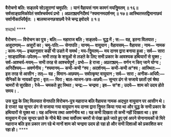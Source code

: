 **वैरोचनो बलि: सङ्लये सोऽसुराणां चमूपति: ।** **यानं वैहायसं नाम कामगं मयनिॢमतम् ॥ १६॥** **सर्वसाङ्ग्रामिकोपेतं सर्वाश्चर्यमयं प्रभो ।** **अप्रतक्र्यमनिर्देश्यं ²श्यमानमदर्शनम् ॥ १७॥** **आस्थितस्तद्विमानाछयं सर्वानीकाधिपैर्वृत: ।** **बालव्यजनछत्राछयै रेजे चन्द्र इवोदये ॥ १॥** 

शब्दार्थ **** 

**वैरोचन:—** **विरोचन का पुत्र** **; बलि:—** **महाराज बलि** **; सङ्लये—** **युद्ध में** **; स:—** **वह, इतना विलयात** **; असुराणाम्—** **असुरों का** **;** **चमू-पति:—** **सेनापति** **; यानम्—** **वायुयान** **; वैहायसम्—** **वैहायस** **; नाम—** **नामक** **; काम-गम्—** **इच्छानुसार कहीं भी उडऩे में** **समर्थ** **; मय-निॢमतम्—** **मय दानव द्वारा बनाया हुआ** **; सर्व—** **सारा** **; साङ्ग्रामिक-उपेतम्—** **सभी तरह के शत्रुओं से लडऩे के लिए** **सभी प्रकार के आवश्यक हथियारों से युक्त** **; सर्व-आश्चर्य-मयम्—** **सभी तरह से आश्चर्यपूर्ण** **; प्रभो—** **हे राजा** **; अप्रतक्र्यम्—** **वर्णन न किए जाने योग्य** **; अनिर्देश्यम्—** **अवर्णनीय** **; ²श्यमानम्—** **कभी-कभी ²श्य** **; अदर्शनम्—** **कभी-कभी अ²श्य** **;** **आस्थित:—** **इस तरह से आसीन** **; तत्—** **वह** **; विमान-अछयम्—** **सवोत्कृष्ट वायुयान** **; सर्व—** **सारा** **; अनीक-अधिपै:—** **सैनिकों के** **नायकों द्वारा** **; वृत:—** **घिरा** **; बाल-व्यजन-छत्र-अछयै:—** **सुन्दर ढंग से सजाये छातों एवं श्रेष्ठ चामरों से सुरक्षित** **; रेजे—** **चमकते** **हुए स्थित** **; चन्द्र:—** **चन्द्रमा** **; इव—** **स²श** **; उदये—** **शाम को उदय होते समय।** **.** 

**उस युद्ध के लिए विलयात सेनापति विरोचन-पुत्र महाराज बलि वैहायस नामक अद्भुत** **वायुयान पर आसीन थे। हे राजा! यह सुन्दर ढंग से सजाया गया वायुयान मय दानव द्वारा निॢमत** **किया गया था और युद्ध के सभी प्रकार के हथियारों से युक्त था। यह अचिन्त्य तथा अवर्णनीय** **था। यह कभी दिखता तो कभी नहीं दिखता था। इस वायुयान में एक सुन्दर छाते के नीचे बैठे** **तथा सर्वोत्तम चमरों से पंखा झले जाते हुए एवं अपने सेनानायकों से घिरे महाराज बलि इस** **प्रकार लग रहे थे मानों शाम को चन्द्रमा उदय हो रहा हो और सभी दिशाओं को प्रकाशित कर** **रहा हो।** **** 